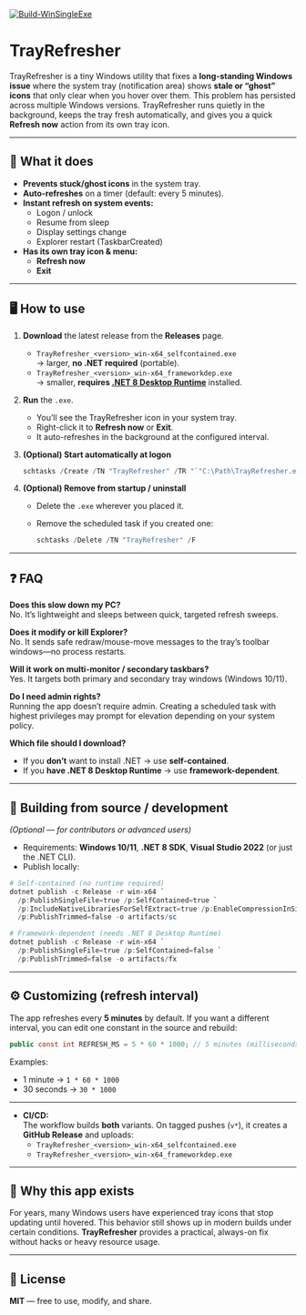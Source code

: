 [![Build-WinSingleExe](https://github.com/arwebSE/TrayRefresher/actions/workflows/build.yml/badge.svg)](https://github.com/arwebSE/TrayRefresher/actions/workflows/build.yml)

# TrayRefresher

TrayRefresher is a tiny Windows utility that fixes a **long-standing Windows issue** where the system tray (notification area) shows **stale or “ghost” icons** that only clear when you hover over them. This problem has persisted across multiple Windows versions. TrayRefresher runs quietly in the background, keeps the tray fresh automatically, and gives you a quick **Refresh now** action from its own tray icon.

---

## 🚀 What it does

- **Prevents stuck/ghost icons** in the system tray.
- **Auto-refreshes** on a timer (default: every 5 minutes).
- **Instant refresh on system events:**
  - Logon / unlock
  - Resume from sleep
  - Display settings change
  - Explorer restart (TaskbarCreated)
- **Has its own tray icon & menu:**
  - **Refresh now**
  - **Exit**

---

## 🖥️ How to use

1. **Download** the latest release from the **Releases** page.
   - `TrayRefresher_<version>_win-x64_selfcontained.exe`  
     → larger, **no .NET required** (portable).
   - `TrayRefresher_<version>_win-x64_frameworkdep.exe`  
     → smaller, **requires [.NET 8 Desktop Runtime](https://dotnet.microsoft.com/download/dotnet/8.0)** installed.

2. **Run** the `.exe`.  
   - You’ll see the TrayRefresher icon in your system tray.
   - Right-click it to **Refresh now** or **Exit**.
   - It auto-refreshes in the background at the configured interval.

3. **(Optional) Start automatically at logon**

   ```powershell
   schtasks /Create /TN "TrayRefresher" /TR "`"C:\Path\TrayRefresher.exe`"" /SC ONLOGON /RL HIGHEST /F
   ```

4. **(Optional) Remove from startup / uninstall**
   - Delete the `.exe` wherever you placed it.
   - Remove the scheduled task if you created one:

     ```powershell
     schtasks /Delete /TN "TrayRefresher" /F
     ```

---

## ❓ FAQ

**Does this slow down my PC?**  
No. It’s lightweight and sleeps between quick, targeted refresh sweeps.

**Does it modify or kill Explorer?**  
No. It sends safe redraw/mouse-move messages to the tray’s toolbar windows—no process restarts.

**Will it work on multi-monitor / secondary taskbars?**  
Yes. It targets both primary and secondary tray windows (Windows 10/11).

**Do I need admin rights?**  
Running the app doesn’t require admin. Creating a scheduled task with highest privileges may prompt for elevation depending on your system policy.

**Which file should I download?**  
- If you **don’t** want to install .NET → use **self-contained**.  
- If you **have .NET 8 Desktop Runtime** → use **framework-dependent**.

---

## 🔧 Building from source / development

*(Optional — for contributors or advanced users)*

- Requirements: **Windows 10/11**, **.NET 8 SDK**, **Visual Studio 2022** (or just the .NET CLI).
- Publish locally:

```powershell
# Self-contained (no runtime required)
dotnet publish -c Release -r win-x64 `
  /p:PublishSingleFile=true /p:SelfContained=true `
  /p:IncludeNativeLibrariesForSelfExtract=true /p:EnableCompressionInSingleFile=true `
  /p:PublishTrimmed=false -o artifacts/sc

# Framework-dependent (needs .NET 8 Desktop Runtime)
dotnet publish -c Release -r win-x64 `
  /p:PublishSingleFile=true /p:SelfContained=false `
  /p:PublishTrimmed=false -o artifacts/fx
```

---

## ⚙️ Customizing (refresh interval)

The app refreshes every **5 minutes** by default. If you want a different interval, you can edit one constant in the source and rebuild:

```csharp
public const int REFRESH_MS = 5 * 60 * 1000; // 5 minutes (milliseconds)
```

Examples:
- 1 minute → `1 * 60 * 1000`
- 30 seconds → `30 * 1000`

---

- **CI/CD:**  
  The workflow builds **both** variants. On tagged pushes (`v*`), it creates a **GitHub Release** and uploads:
  - `TrayRefresher_<version>_win-x64_selfcontained.exe`
  - `TrayRefresher_<version>_win-x64_frameworkdep.exe`

---

## 📜 Why this app exists

For years, many Windows users have experienced tray icons that stop updating until hovered. This behavior still shows up in modern builds under certain conditions. **TrayRefresher** provides a practical, always-on fix without hacks or heavy resource usage.

---

## 📝 License

**MIT** — free to use, modify, and share.
